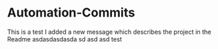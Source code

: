 # Automation-Commits

This is a test
I added a new message which describes the project in the Readme
asdasdasdasda
sd
asd
asd
test
